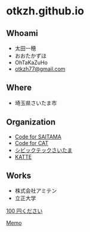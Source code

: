 # otkzh.github.io

## Whoami

- 太田一穂
- おおたかずほ
- OhTaKaZuHo
- otkzh77@gmail.com

## Where

- 埼玉県さいたま市

## Organization

- [Code for SAITAMA](https://www.code4saitama.org/)
- [Code for CAT](https://code4cat.org/)
- [シビックテックさいたま](https://www.civictechsaitama.com/)
- [KATTE](https://katte-lab.org/)

## Works

- 株式会社アミテン
- 立正大学

[100 円ください](https://buy.stripe.com/3csbJbg3a76VgNidQQ)

[Memo](/memo)
